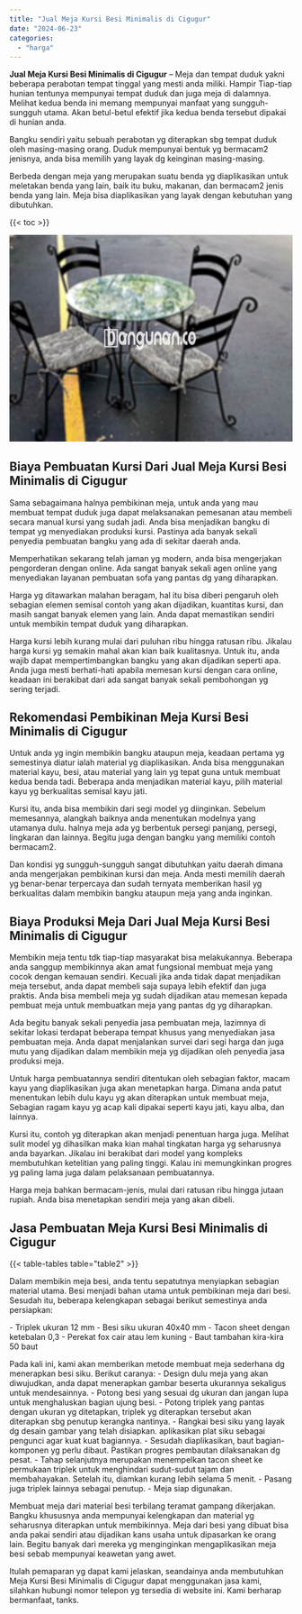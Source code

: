 ```yaml
---
title: "Jual Meja Kursi Besi Minimalis di Cigugur"
date: "2024-06-23"
categories: 
  - "harga"
---
```


**Jual Meja Kursi Besi Minimalis di Cigugur** – Meja dan tempat duduk yakni beberapa perabotan tempat tinggal yang mesti anda miliki. Hampir Tiap-tiap hunian tentunya mempunyai tempat duduk dan juga meja di dalamnya. Melihat kedua benda ini memang mempunyai manfaat yang sungguh-sungguh utama. Akan betul-betul efektif jika kedua benda tersebut dipakai di hunian anda.

Bangku sendiri yaitu sebuah perabotan yg diterapkan sbg tempat duduk oleh masing-masing orang. Duduk mempunyai bentuk yg bermacam2 jenisnya, anda bisa memilih yang layak dg keinginan masing-masing.

Berbeda dengan meja yang merupakan suatu benda yg diaplikasikan untuk meletakan benda yang lain, baik itu buku, makanan, dan bermacam2 jenis benda yang lain. Meja bisa diaplikasikan yang layak dengan kebutuhan yang dibutuhkan.

{{< toc >}}

![Jual Meja Kursi Besi Minimalis di Cigugur](/images/jual-meja-besi-murah29.png)

## Biaya Pembuatan Kursi Dari Jual Meja Kursi Besi Minimalis di Cigugur

Sama sebagaimana halnya pembikinan meja, untuk anda yang mau membuat tempat duduk juga dapat melaksanakan pemesanan atau membeli secara manual kursi yang sudah jadi. Anda bisa menjadikan bangku di tempat yg menyediakan produksi kursi. Pastinya ada banyak sekali penyedia pembuatan bangku yang ada di sekitar daerah anda.

Memperhatikan sekarang telah jaman yg modern, anda bisa mengerjakan pengorderan dengan online. Ada sangat banyak sekali agen online yang menyediakan layanan pembuatan sofa yang pantas dg yang diharapkan.

Harga yg ditawarkan malahan beragam, hal itu bisa diberi pengaruh oleh sebagian elemen semisal contoh yang akan dijadikan, kuantitas kursi, dan masih sangat banyak elemen yang lain. Anda dapat memastikan sendiri untuk membikin tempat duduk yang diharapkan.

Harga kursi lebih kurang mulai dari puluhan ribu hingga ratusan ribu. Jikalau harga kursi yg semakin mahal akan kian baik kualitasnya. Untuk itu, anda wajib dapat mempertimbangkan bangku yang akan dijadikan seperti apa. Anda juga mesti berhati-hati apabila memesan kursi dengan cara online, keadaan ini berakibat dari ada sangat banyak sekali pembohongan yg sering terjadi.

## Rekomendasi Pembikinan Meja Kursi Besi Minimalis di Cigugur

Untuk anda yg ingin membikin bangku ataupun meja, keadaan pertama yg semestinya diatur ialah material yg diaplikasikan. Anda bisa menggunakan material kayu, besi, atau material yang lain yg tepat guna untuk membuat kedua benda tadi. Beberapa anda menjadikan material kayu, pilih material kayu yg berkualitas semisal kayu jati.

Kursi itu, anda bisa membikin dari segi model yg diinginkan. Sebelum memesannya, alangkah baiknya anda menentukan modelnya yang utamanya dulu. halnya meja ada yg berbentuk persegi panjang, persegi, lingkaran dan lainnya. Begitu juga dengan bangku yang memiliki contoh bermacam2.

Dan kondisi yg sungguh-sungguh sangat dibutuhkan yaitu daerah dimana anda mengerjakan pembikinan kursi dan meja. Anda mesti memilih daerah yg benar-benar terpercaya dan sudah ternyata memberikan hasil yg berkualitas dalam membikin bangku ataupun meja yang anda inginkan.

## Biaya Produksi Meja Dari Jual Meja Kursi Besi Minimalis di Cigugur

Membikin meja tentu tdk tiap-tiap masyarakat bisa melakukannya. Beberapa anda sanggup membikinnya akan amat fungsional membuat meja yang cocok dengan kemauan sendiri. Kecuali jika anda tidak dapat menjadikan meja tersebut, anda dapat membeli saja supaya lebih efektif dan juga praktis. Anda bisa membeli meja yg sudah dijadikan atau memesan kepada pembuat meja untuk membuatkan meja yang pantas dg yg diharapkan.

Ada begitu banyak sekali penyedia jasa pembuatan meja, lazimnya di sekitar lokasi terdapat beberapa tempat khusus yang menyediakan jasa pembuatan meja. Anda dapat menjalankan survei dari segi harga dan juga mutu yang dijadikan dalam membikin meja yg dijadikan oleh penyedia jasa produksi meja.

Untuk harga pembuatannya sendiri ditentukan oleh sebagian faktor, macam kayu yang diaplikasikan juga akan menetapkan harga. Dimana anda patut menentukan lebih dulu kayu yg akan diterapkan untuk membuat meja, Sebagian ragam kayu yg acap kali dipakai seperti kayu jati, kayu alba, dan lainnya.

Kursi itu, contoh yg diterapkan akan menjadi penentuan harga juga. Melihat sulit model yg dihasilkan maka kian mahal tingkatan harga yg seharusnya anda bayarkan. Jikalau ini berakibat dari model yang kompleks membutuhkan ketelitian yang paling tinggi. Kalau ini memungkinkan progres yg paling lama juga dalam pelaksanaan pembuatannya.

Harga meja bahkan bermacam-jenis, mulai dari ratusan ribu hingga jutaan rupiah. Anda bisa menetapkan sendiri meja yang akan dibeli.

## Jasa Pembuatan Meja Kursi Besi Minimalis di Cigugur

{{< table-tables table="table2" >}}

Dalam membikin meja besi, anda tentu sepatutnya menyiapkan sebagian material utama. Besi menjadi bahan utama untuk pembikinan meja dari besi. Sesudah itu, beberapa kelengkapan sebagai berikut semestinya anda persiapkan:

\- Triplek ukuran 12 mm - Besi siku ukuran 40x40 mm - Tacon sheet dengan ketebalan 0,3 - Perekat fox cair atau lem kuning - Baut tambahan kira-kira 50 baut

Pada kali ini, kami akan memberikan metode membuat meja sederhana dg menerapkan besi siku. Berikut caranya: - Design dulu meja yang akan diwujudkan, anda dapat menerapkan gambar beserta ukurannya sekaligus untuk mendesainnya. - Potong besi yang sesuai dg ukuran dan jangan lupa untuk menghaluskan bagian ujung besi. - Potong triplek yang pantas dengan ukuran yg ditetapkan, triplek yg diterapkan tersebut akan diterapkan sbg penutup kerangka nantinya. - Rangkai besi siku yang layak dg desain gambar yang telah disiapkan. aplikasikan plat siku sebagai pengunci agar kuat kuat bagiannya. - Sesudah diaplikasikan, baut bagian-komponen yg perlu dibaut. Pastikan progres pembautan dilaksanakan dg pesat. - Tahap selanjutnya merupakan menempelkan tacon sheet ke permukaan triplek untuk menghindari sudut-sudut tajam dan membahayakan. Setelah itu, diamkan kurang lebih selama 5 menit. - Pasang juga triplek lainnya sebagai penutup. - Meja siap digunakan.

Membuat meja dari material besi terbilang teramat gampang dikerjakan. Bangku khususnya anda mempunyai kelengkapan dan material yg seharusnya diterapkan untuk membikinnya. Meja dari besi yang dibuat bisa anda pakai sendiri atau dijadikan kans usaha untuk dipasarkan ke orang lain. Begitu banyak dari mereka yg menginginkan mengaplikasikan meja besi sebab mempunyai keawetan yang awet.

Itulah pemaparan yg dapat kami jelaskan, seandainya anda membutuhkan Meja Kursi Besi Minimalis di Cigugur dapat menggunakan jasa kami, silahkan hubungi nomor telepon yg tersedia di website ini. Kami berharap bermanfaat, tanks.
